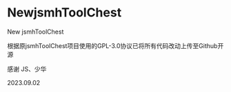 # NewjsmhToolChest
New jsmhToolChest

根据原jsmhToolChest项目使用的GPL-3.0协议已将所有代码改动上传至Github开源


感谢 JS、少华

2023.09.02
